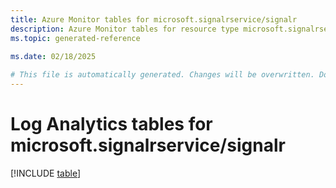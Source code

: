 ```yaml
---
title: Azure Monitor tables for microsoft.signalrservice/signalr
description: Azure Monitor tables for resource type microsoft.signalrservice/signalr
ms.topic: generated-reference
   
ms.date: 02/18/2025

# This file is automatically generated. Changes will be overwritten. Do not change this file directly.
---
```


# Log Analytics tables for microsoft.signalrservice/signalr  

[!INCLUDE [table](~/reusable-content/ce-skilling/azure/includes/azure-monitor/reference/tables/microsoft-signalrservice_signalr-include.md)]

